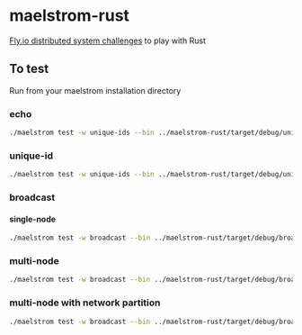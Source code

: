 # maelstrom-rust

[Fly.io distributed system challenges](https://fly.io/dist-sys/1/)  to play with Rust

## To test

Run from your maelstrom installation directory

### echo

```sh
./maelstrom test -w unique-ids --bin ../maelstrom-rust/target/debug/unique-id --time-limit 30 --rate 1000 --node-count 3 --availability total --nemesis partition --log-stderr
```

### unique-id

```sh
./maelstrom test -w unique-ids --bin ../maelstrom-rust/target/debug/unique-id --time-limit 30 --rate 1000 --node-count 3 --availability total --nemesis partition --log-stderr

```

### broadcast

#### single-node

```sh
./maelstrom test -w broadcast --bin ../maelstrom-rust/target/debug/broadcast --node-count 1 --time-limit 20 --rate 10 --availability total --nemesis partition --log-stderr

```

### multi-node

```sh  
./maelstrom test -w broadcast --bin ../maelstrom-rust/target/debug/broadcast --node-count 5 --time-limit 20 --rate 10 --log-stderr

```

### multi-node with network partition

```sh
./maelstrom test -w broadcast --bin ../maelstrom-rust/target/debug/broadcast --node-count 5 --time-limit 20 --rate 10 --nemesis partition --log-stderr
```

